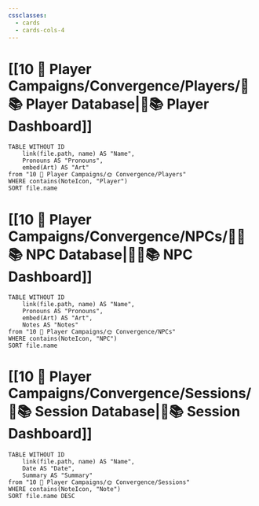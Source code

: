 ```yaml
---
cssclasses:
  - cards
  - cards-cols-4
---
```


# [[10 🧙 Player Campaigns/Convergence/Players/🧙📚 Player Database|🧙📚 Player Dashboard]]
```dataview
TABLE WITHOUT ID 
	link(file.path, name) AS "Name", 
	Pronouns AS "Pronouns",
	embed(Art) AS "Art"
from "10 🧙 Player Campaigns/🌞 Convergence/Players"
WHERE contains(NoteIcon, "Player")
SORT file.name
```

# [[10 🧙 Player Campaigns/Convergence/NPCs/👨‍🌾📚 NPC Database|👨‍🌾📚 NPC Dashboard]]
```dataview
TABLE WITHOUT ID 
	link(file.path, name) AS "Name", 
	Pronouns AS "Pronouns",
	embed(Art) AS "Art",
	Notes AS "Notes"
from "10 🧙 Player Campaigns/🌞 Convergence/NPCs"
WHERE contains(NoteIcon, "NPC")
SORT file.name
```

# [[10 🧙 Player Campaigns/Convergence/Sessions/🧻📚 Session Database|🧻📚 Session Dashboard]]
```dataview
TABLE WITHOUT ID 
	link(file.path, name) AS "Name", 
	Date AS "Date",
	Summary AS "Summary"
from "10 🧙 Player Campaigns/🌞 Convergence/Sessions"
WHERE contains(NoteIcon, "Note")
SORT file.name DESC
```
